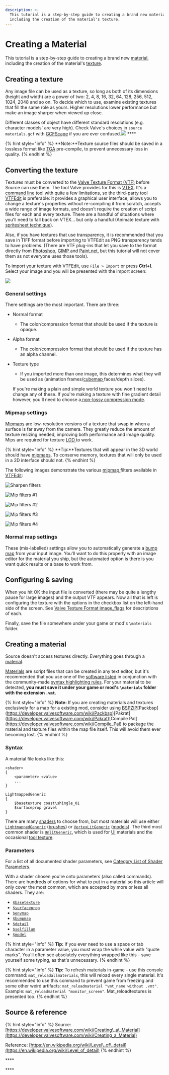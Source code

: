 ```yaml
---
description: >-
  This tutorial is a step-by-step guide to creating a brand new material,
  including the creation of the material's texture.
---
```


# Creating a Material

This tutorial is a step-by-step guide to creating a brand new [material](../valve-material-type-vmt.md), including the creation of the material's [texture](./).

## Creating a texture

Any image file can be used as a texture, so long as both of its dimensions \(height and width\) are a power of two: 2, 4, 8, 16, 32, 64, 128, 256, 512, 1024, 2048 and so on. To decide which to use, examine existing textures that fill the same role as yours. Higher resolutions lower performance but make an image sharper when viewed up close.

Different classes of object have different standard resolutions \(e.g. character models' are very high\). Check Valve's choices in `source materials.gcf` with [GCFScape](https://developer.valvesoftware.com/wiki/GCFScape) if you are ever confused.![](https://developer.valvesoftware.com/w/images/c/cc/Note.png) ****

{% hint style="info" %}
**Note:**Texture source files should be saved in a lossless format like [TGA](../image-file-format/truevision-graphics-adapter-tga.md) pre-compile, to prevent unnecessary loss in quality.
{% endhint %}

## **Converting the texture**

Textures must be converted to the [Valve Texture Format \(VTF\)](./) before Source can  use them. The tool Valve provides for this is [VTEX](https://developer.valvesoftware.com/wiki/Vtex). It's a [command line](https://developer.valvesoftware.com/wiki/Command_line) tool with quite a few limitations, so the third-party tool [VTFEdit](../../../how-to-start-modding/modding-tools/#vtf-and-vmt) is preferable: it provides a graphical user interface, allows you to change a texture's properties without re-compiling it from scratch, accepts a wide range of image formats, and doesn't require the creation of script files for each and every texture. There are a handful of situations where you'll need to fall back on VTEX... but only a handful \(Animate texture with [spritesheet technique](animated-particles.md)\).

Also, if you have textures that use transparency, it is recommended that you save in TIFF format before importing to VTFEdit as PNG transparency tends to have problems. \(There are VTF plug-ins that let you save to the format directly from [Photoshop](../../../how-to-start-modding/modding-tools/#graphics-animation-color-editors), [GIMP ](../../../how-to-start-modding/modding-tools/#graphics-animation-color-editors)and [Paint.net](../../../how-to-start-modding/modding-tools/#graphics-animation-color-editors), but this tutorial will not cover them as not everyone uses those tools\).

To import your texture with VTFEdit, use  `File > Import` or press **Ctrl+I**. Select your image and you will be presented with the import screen:

![](../../../.gitbook/assets/vtfedit_importoptions.png)

### General settings

There settings are the most important. There are three:

* Normal format
  * The color/compression format that should be used if the texture is opaque.
* Alpha format
  * The color/compression format that should be used if the texture has an alpha channel.
* Texture type

  * If you imported more than one image, this determines what they will be used as \(animation frames/[cubemap ](../cube-mapping.md)faces/depth slices\).

  If you're making a plain and simple world texture you won't need to change any of these. If you're making a texture with fine gradient detail however, you'll need to choose a[ non-lossy compression mode](./#choosing-an-image-format).

### Mipmap settings

[Mipmaps](../mip-mapping.md) are low-resolution versions of a texture that swap in when a surface is far away from the camera. They greatly reduce the amount of texture resizing needed, improving both performance and image quality. Mips are required for texture [LOD ](https://en.wikipedia.org/wiki/Level_of_detail)to work.

{% hint style="info" %}
 **Tip:**Textures that will appear in the 3D world should have [mipmaps](../mip-mapping.md). To conserve memory, textures that will only be used in a 2D interface should not.
{% endhint %}

The following images demonstrate the various [mipmap ](../mip-mapping.md)filters available in [VTFEdit](../../../how-to-start-modding/modding-tools/#vtf-and-vmt):

![Sharpen filters](../../../.gitbook/assets/vtf_sharpen_filters.jpg)

![Mip filters \#1](../../../.gitbook/assets/vtf_mipmap_filters1.jpg)

![Mip filters \#2](../../../.gitbook/assets/vtf_mipmap_filters2.jpg)

![Mip filters \#3](../../../.gitbook/assets/vtf_mipmap_filters3.jpg)

![Mip filters \#4](../../../.gitbook/assets/vtf_mipmap_filters4.jpg)

### Normal map settings

These \(mis-labelled\) settings allow you to automatically generate a [bump map](https://developer.valvesoftware.com/wiki/Bump_map) from your input image. You'll want to do this properly with an image editor for the material you ship, but the automated option is there is you want quick results or a base to work from.

## Configuring & saving

When you hit OK the input file is converted \(there may be quite a lengthy pause for large images\) and the output VTF appears. Now all that is left is configuring the texture with the options in the checkbox list on the left-hand side of the screen. See [Valve Texture Format image\_flags](./#image-flags) for descriptions of each.

Finally, save the file somewhere under your game or mod's  `\materials` folder.

## Creating a material

Source doesn't access textures directly. Everything goes through a [material](../valve-material-type-vmt.md).

[Materials](../valve-material-type-vmt.md) are script files that can be created in any text editor, but it's recommended that you use one of the [software listed](../../../how-to-start-modding/modding-tools/#general) in conjunction with the community-made [syntax highlighting rules](https://developer.valvesoftware.com/wiki/Notepad%2B%2B_VDF_languages). For your material to be detected, **you must save it under your game or mod's**  **`\materials` folder with the extension `.vmt`**.

{% hint style="info" %}
 **Note:** If you are creating materials and textures exclusively for a map for a existing mod, consider using  [BSPZIP](https://developer.valvesoftware.com/wiki/BSPZIP)\[Packbsp](https://developer.valvesoftware.com/wiki/Packbsp)\[Pakrat](https://developer.valvesoftware.com/wiki/Pakrat)\[Compile Pal](https://developer.valvesoftware.com/wiki/Compile_Pal) to package the material and texture files within the map file itself. This will avoid them ever becoming lost.
{% endhint %}

### Syntax

A material file looks like this:

```text
<shader>
{
	<parameter> <value>
	...
}
```

```text
LightmappedGeneric
{
	$basetexture coast\shingle_01
	$surfaceprop gravel
}
```

There are many [shaders](https://developer.valvesoftware.com/wiki/Shader) to choose from, but most materials will use either [`LightmappedGeneric`](https://developer.valvesoftware.com/wiki/LightmappedGeneric) \([brushes](https://developer.valvesoftware.com/wiki/Brush)\) or [`VertexLitGeneric`](https://developer.valvesoftware.com/wiki/VertexLitGeneric) \([models](https://developer.valvesoftware.com/wiki/Model)\). The third most common shader is [`UnlitGeneric`](https://developer.valvesoftware.com/wiki/UnlitGeneric), which is used for [UI](https://developer.valvesoftware.com/wiki/VGUI2) materials and the occasional [tool texture](https://developer.valvesoftware.com/wiki/Tool_texture).

### Parameters

For a list of all documented shader parameters, see [Category:List of Shader Parameters](https://developer.valvesoftware.com/wiki/Category:List_of_Shader_Parameters).

With a shader chosen you're onto parameters \(also called commands\). There are hundreds of options for what to put in a material so this article will only cover the most common, which are accepted by more or less all shaders. They are:

* [`$basetexture`](../usdbasetexture.md)
* [`$surfaceprop`](https://developer.valvesoftware.com/wiki/$surfaceprop)
* [`$envmap`](https://developer.valvesoftware.com/wiki/$envmap)
* [`$bumpmap`](https://developer.valvesoftware.com/wiki/$bumpmap)
* [`$detail`](https://developer.valvesoftware.com/wiki/$detail)
* [`$selfillum`](https://developer.valvesoftware.com/wiki/$selfillum)
* [`$model`](https://developer.valvesoftware.com/wiki/$model_%28VMT%29)

{% hint style="info" %}
 **Tip:** If you ever need to use a space or tab character in a parameter value, you must wrap the while value with "quote marks". You'll often see absolutely everything wrapped like this - save yourself some typing, as that's unnecessary.
{% endhint %}

{% hint style="info" %}
 **Tip:** To refresh materials in-game - use this console command: `mat_reloadallmaterials`, this will reload every single material. It's recommended to use this command to prevent game from freezing and some other weird artifacts: `mat_reloadmaterial "vmt_name without .vmt"`. Example: `mat_reloadmaterial "monitor_screen"`. Mat\_reloadtextures is presented too.
{% endhint %}

## Source & reference

{% hint style="info" %}
Source: [https://developer.valvesoftware.com/wiki/Creating\_a\_Material](https://developer.valvesoftware.com/wiki/Creating_a_Material)

Reference: [https://en.wikipedia.org/wiki/Level\_of\_detail](https://en.wikipedia.org/wiki/Level_of_detail)
{% endhint %}











\*\*\*\*

\*\*\*\*

